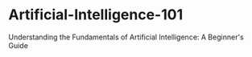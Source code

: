 # Artificial-Intelligence-101
Understanding the Fundamentals of Artificial Intelligence: A Beginner's Guide 
